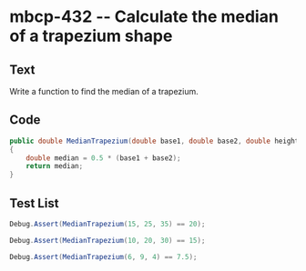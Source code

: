 # mbcp-432 -- Calculate the median of a trapezium shape

## Text

Write a function to find the median of a trapezium.

## Code

```csharp
public double MedianTrapezium(double base1, double base2, double height)  
{  
    double median = 0.5 * (base1 + base2);  
    return median;  
}
```

## Test List

```csharp
Debug.Assert(MedianTrapezium(15, 25, 35) == 20);
```

```csharp
Debug.Assert(MedianTrapezium(10, 20, 30) == 15);
```

```csharp
Debug.Assert(MedianTrapezium(6, 9, 4) == 7.5);
```
